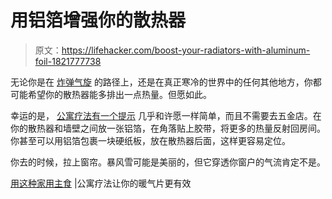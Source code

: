 # 用铝箔增强你的散热器

> 原文：<https://lifehacker.com/boost-your-radiators-with-aluminum-foil-1821777738>

无论你是在 [炸弹气旋](https://earther.com/what-is-this-bomb-cyclone-thing-about-to-blast-the-east-1821736336) 的路径上，还是在真正寒冷的世界中的任何其他地方，你都可能希望你的散热器能多排出一点热量。但愿如此。



幸运的是， [公寓疗法有一个提示](https://www.apartmenttherapy.com/radiator-heat-aluminum-foil-winter-hack-254509) 几乎和许愿一样简单，而且不需要去五金店。在你的散热器和墙壁之间放一张铝箔，在角落贴上胶带，将更多的热量反射回房间。你甚至可以用铝箔包裹一块硬纸板，放在散热器后面，这样更容易定位。

你去的时候，拉上窗帘。暴风雪可能是美丽的，但它穿透你窗户的气流肯定不是。

[用这种家用主食](https://www.apartmenttherapy.com/radiator-heat-aluminum-foil-winter-hack-254509) |公寓疗法让你的暖气片更有效